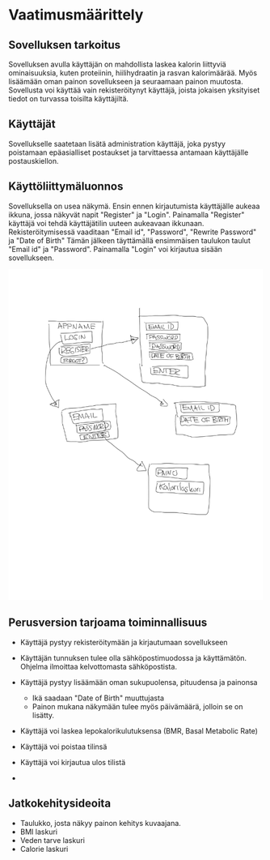 # Vaatimusmäärittely 

## Sovelluksen tarkoitus


Sovelluksen avulla käyttäjän on mahdollista laskea kalorin liittyviä ominaisuuksia, kuten proteiinin, hiilihydraatin ja rasvan kalorimäärää. Myös lisäämään oman painon sovellukseen ja seuraamaan painon muutosta. 
Sovellusta voi käyttää vain rekisteröitynyt käyttäjä, joista jokaisen yksityiset tiedot on turvassa toisilta käyttäjiltä. 

## Käyttäjät 

Sovellukselle saatetaan lisätä administration käyttäjä, joka pystyy poistamaan epäasialliset postaukset ja tarvittaessa antamaan käyttäjälle postauskiellon.

## Käyttöliittymäluonnos 

Sovelluksella on usea näkymä. 
Ensin ennen kirjautumista käyttäjälle aukeaa ikkuna, jossa näkyvät napit "Register" ja "Login". Painamalla "Register" käyttäjä voi tehdä käyttäjätilin uuteen aukeavaan ikkunaan.
Rekisteröitymisessä vaaditaan "Email id", "Password", "Rewrite Password" ja "Date of Birth" 
Tämän jälkeen täyttämällä ensimmäisen taulukon taulut "Email id" ja "Password". Painamalla "Login" voi kirjautua sisään sovellukseen.

<img src="https://github.com/Neroniuoso/ot-harjoitustyo/blob/master/dokumentaatio/kuvat/kuva_1.png" width=760>

## Perusversion tarjoama toiminnallisuus 

- Käyttäjä pystyy rekisteröitymään ja kirjautumaan sovellukseen
 - Käyttäjän tunnuksen tulee olla sähköpostimuodossa ja käyttämätön. Ohjelma ilmoittaa kelvottomasta sähköpostista.

- Käyttäjä pystyy lisäämään oman sukupuolensa, pituudensa ja painonsa
  - Ikä saadaan "Date of Birth" muuttujasta
  - Painon mukana näkymään tulee myös päivämäärä, jolloin se on lisätty.
- Käyttäjä voi laskea lepokalorikulutuksensa (BMR, Basal Metabolic Rate)
- Käyttäjä voi poistaa tilinsä
- Käyttäjä voi kirjautua ulos tilistä
- 
## Jatkokehitysideoita

- Taulukko, josta näkyy painon kehitys kuvaajana. 
- BMI laskuri
- Veden tarve laskuri
- Calorie laskuri



